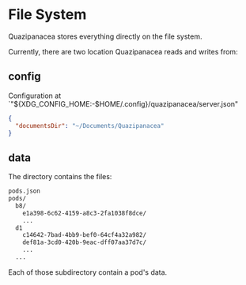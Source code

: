 # File System

Quazipanacea stores everything directly on the file system.

Currently, there are two location Quazipanacea reads and writes from:

## config

Configuration at `"${XDG_CONFIG_HOME:-$HOME/.config}/quazipanacea/server.json"

```json
{
  "documentsDir": "~/Documents/Quazipanacea"
}
```

## data

The directory contains the files:

```txt
pods.json
pods/
  b8/
    e1a398-6c62-4159-a8c3-2fa1038f8dce/
    ...
  d1
    c14642-7bad-4bb9-bef0-64cf4a32a982/
    def81a-3cd0-420b-9eac-dff07aa37d7c/
    ...
  ...
```

Each of those subdirectory contain a pod's data.
